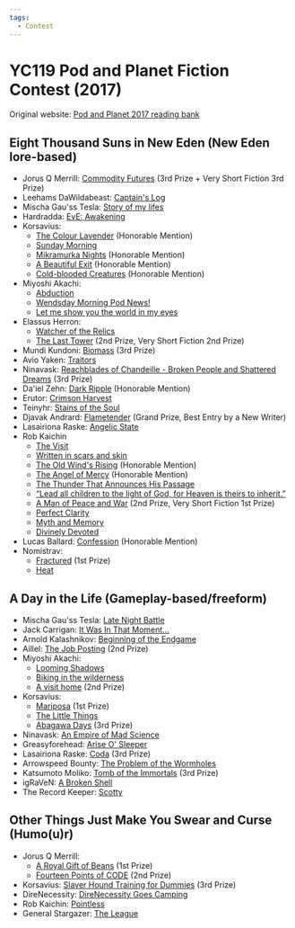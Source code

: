 ```yaml
---
tags:
  - Contest
---
```


# YC119 Pod and Planet Fiction Contest (2017)

Original website: [Pod and Planet 2017 reading bank](https://podandplanet.wixsite.com/podandplanet/contest-entries)

## Eight Thousand Suns in New Eden (New Eden lore-based)

- Jorus Q Merrill: [Commodity Futures](../authors/jorusqmerrill/commodityfutures.md) (3rd Prize + Very Short Fiction 3rd Prize)
- Leehams DaWildabeast: [Captain's Log](../authors/miscauthors/captainslog.md)
- Mischa Gau'ss Tesla: [Story of my lifes](../authors/mischagausstesla/storyofmylifes.md)
- Hardradda: [EvE: Awakening](../authors/miscauthors/hardradda_eveawakening.md)
- Korsavius:
    - [The Colour Lavender](../authors/korsavius/thecolourlavender.md) (Honorable Mention)
    - [Sunday Morning](../authors/korsavius/sundaymorning.md)
    - [Mikramurka Nights](../authors/korsavius/mikramurkanights.md) (Honorable Mention)
    - [A Beautiful Exit](../authors/korsavius/abeautifulexit.md) (Honorable Mention)
    - [Cold-blooded Creatures](../authors/korsavius/coldbloodedmention.md) (Honorable Mention)
- Miyoshi Akachi:
    - [Abduction](../authors/miyoshiakachi/abduction.md)
    - [Wendsday Morning Pod News!](../authors/iyoshiakachi/wednesdaymorningpodnews.md)
    - [Let me show you the world in my eyes](../authors/miyoshiakachi/letmeshowyoutheworldinmyeyes.md)
- Elassus Herron:
    - [Watcher of the Relics](../authors/robkaichin/writteninscarsandskin.md)
    - [The Last Tower](../authors/elassusherron/thelasttower.md) (2nd Prize, Very Short Fiction 2nd Prize)
- Mundi Kundoni: [Biomass](../authors/mundikundoni/biomass.md) (3rd Prize)
- Avio Yaken: [Traitors](../authors/avioyaken/traitors.md)
- Ninavask: [Reachblades of Chandeille - Broken People and Shattered Dreams](../authors/ninavask/reachbladesofchandeille_brokenpeopleandshattereddreams.md) (3rd Prize)
- Da'iel Zehn: [Dark Ripple](../authors/daielzehn/darkripple.md) (Honorable Mention)
- Erutor: [Crimson Harvest](../authors/erutor/crimsonharvest.md)
- Teinyhr: [Stains of the Soul](../authors/miscauthors/stainsofthesoul.md)
- Djavak Andrard: [Flametender](../authors/miscauthors/flametender.md) (Grand Prize, Best Entry by a New Writer)
- Lasairiona Raske: [Angelic State](../authors/lasairionaraske/angelicstate.md)
- Rob Kaichin
    - [The Visit](../authors/robkaichin/thevisit.md)
    - [Written in scars and skin](../authors/robkaichin/writteninscarsandskin.md)
    - [The Old Wind's Rising](../authors/robkaichin/theoldwindsrising.md) (Honorable Mention)
    - [The Angel of Mercy](../authors/robkaichin/theangelofmercy.md) (Honorable Mention)
    - [The Thunder That Announces His Passage](../authors/robkaichin/thethunderthatannounceshispassage.md)
    - [“Lead all children to the light of God, for Heaven is theirs to inherit.”](../authors/robkaichin/leadallchildren.md)
    - [A Man of Peace and War](../authors/robkaichin/amanofpeaceandwar.md) (2nd Prize, Very Short Fiction 1st Prize)
    - [Perfect Clarity](../authors/robkaichin/perfectclarity.md)
    - [Myth and Memory](../authors/robkaichin/mythandmemory.md)
    - [Divinely Devoted](../authors/robkaichin/divinedevotion.md)
- Lucas Ballard: [Confession](../authors/miscauthors/confession.md) (Honorable Mention)
- Nomistrav:
    - [Fractured](../authors/nomistrav.md/fractured.md) (1st Prize)
    - [Heat](../authors/nomistrav.md/heat.md)

## A Day in the Life (Gameplay-based/freeform)

- Mischa Gau'ss Tesla: [Late Night Battle](../authors/mischagausstesla/latenightbattle.md)
- Jack Carrigan: [It Was In That Moment...](../authors/jackcarrigan/itwasinthatmoment.md)
- Arnold Kalashnikov: [Beginning of the Endgame](../authors/miscauthors/beginningoftheendgame.md)
- Aillel: [The Job Posting](../authors/miscauthors/thejobposting.md) (2nd Prize)
- Miyoshi Akachi:
    - [Looming Shadows](../authors/miyoshiakachi/loomingshadows.md)
    - [Biking in the wilderness](../authors/miyoshiakachi/bikinginthewilderness.md)
    - [A visit home](../authors/miyoshiakachi/avisithome.md) (2nd Prize)
- Korsavius:
    - [Mariposa](../authors/korsavius/mariposa.md) (1st Prize)
    - [The Little Things](../authors/korsavius/thelittlethings.md)
    - [Abagawa Days](../authors/korsavius/abagawadays.md) (3rd Prize)
- Ninavask: [An Empire of Mad Science](../authors/ninavask/anempireofmadscience.md)
- Greasyforehead: [Arise O' Sleeper](../authors/miscauthors/ariseosleeper.md)
- Lasairiona Raske: [Coda](../authors/lasairionaraske/coda.md) (3rd Prize)
- Arrowspeed Bounty: [The Problem of the Wormholes](../authors/arrowspeedbounty/theproblemofthewormholes.md)
- Katsumoto Moliko: [Tomb of the Immortals](../authors/katsumotomoliko/tomboftheimmortals.md) (3rd Prize)
- igRaVeN: [A Broken Shell](../authors/miscauthors/abrokenshell.md)
- The Record Keeper: [Scotty](../authors/miscauthors/scotty.md)


## Other Things Just Make You Swear and Curse (Humo(u)r)

- Jorus Q Merrill:
    - [A Royal Gift of Beans](../authors/jorusqmerrill/aroyalgiftofbeans.md) (1st Prize)
    - [Fourteen Points of CODE](../authors/jorusqmerrill/fourteenpointsofcode.md) (2nd Prize)
- Korsavius: [Slaver Hound Training for Dummies](../authors/korsavius/slaverhoundtrainingfordummies.md) (3rd Prize)
- DireNecessity: [DireNecessity Goes Camping](../authors/direnecessity/direnecessitygoescamping.md)
- Rob Kaichin: [Pointless](../authors/robkaichin/pointless.md)
- General Stargazer: [The League](../authors/miscauthors/theleague.md)

